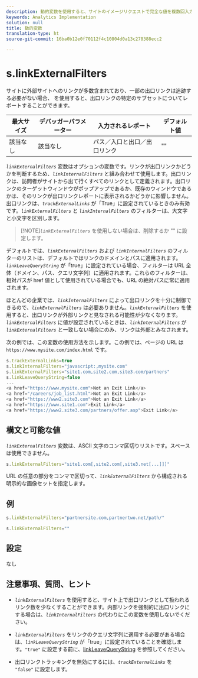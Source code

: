 ```yaml
---
description: 動的変数を使用すると、サイトのイメージリクエストで完全な値を複数回入力することなく、ある変数の値を別の変数にコピーできます。
keywords: Analytics Implementation
solution: null
title: 動的変数
translation-type: ht
source-git-commit: 16ba0b12e0f70112f4c10804d0a13c278388ecc2

---
```



# s.linkExternalFilters

サイトに外部サイトへのリンクが多数含まれており、一部の出口リンクは追跡する必要がない場合、 を使用すると、出口リンクの特定のサブセットについてレポートすることができます。

| 最大サイズ | デバッガーパラメーター | 入力されるレポート | デフォルト値 |
|---|---|---|---|
| 該当なし | 該当なし | パス／入口と出口／出口リンク | "" |

*`linkExternalFilters`* 変数はオプションの変数です。リンクが出口リンクかどうかを判断するため、*`linkInternalFilters`* と組み合わせて使用します。出口リンクは、訪問者がサイトから出て行くすべてのリンクとして定義されます。出口リンクのターゲットウィンドウがポップアップであるか、既存のウィンドウであるかは、そのリンクが出口リンクレポートに表示されるかどうかに影響しません。出口リンクは、*`trackExternalLinks`* が「True」に設定されているときのみ有効です。*`linkExternalFilters`* と *`linkInternalFilters`* のフィルターは、大文字と小文字を区別します。

> [!NOTE]*`linkExternalFilters`* を使用しない場合は、削除するか "" に設定します。

デフォルトでは、*`linkExternalFilters`* および *`linkInternalFilters`* のフィルターのリストは、デフォルトではリンクのドメインとパスに適用されます。*`linkLeaveQueryString`* が「true」に設定されている場合、フィルターは URL 全体（ドメイン、パス、クエリ文字列）に適用されます。これらのフィルターは、相対パスが href 値として使用されている場合でも、URL の絶対パスに常に適用されます。

ほとんどの企業では、*`linkInternalFilters`* によって出口リンクを十分に制御できるので、*`linkExternalFilters`* は必要ありません。*`linkExternalFilters`* を使用すると、出口リンクが外部リンクと見なされる可能性が少なくなります。*`linkExternalFilters`* に値が設定されているときは、*`linkInternalFilters`* が *`linkExternalFilters`* と一致しない場合にのみ、リンクは外部とみなされます。

次の例では、この変数の使用方法を示します。この例では、ページの URL は `https://www.mysite.com/index.html` です。

```js
s.trackExternalLinks=true 
s.linkInternalFilters="javascript:,mysite.com" 
s.linkExternalFilters="site1.com,site2.com,site3.com/partners" 
s.linkLeaveQueryString=false 
...
<a href="https://www.mysite.com">Not an Exit Link</a> 
<a href="/careers/job_list.html">Not an Exit Link</a> 
<a href="https://www2.site3.com">Not an Exit Link</a> 
<a href="https://www.site1.com">Exit Link</a> 
<a href="https://www2.site3.com/partners/offer.asp">Exit Link</a> 
```

## 構文と可能な値

*`linkExternalFilters`* 変数は、ASCII 文字のコンマ区切りリストです。スペースは使用できません。

```js
s.linkExternalFilters="site1.com[,site2.com[,site3.net[...]]]"
```

URL の任意の部分をコンマで区切って、*`linkExternalFilters`* から構成される明示的な画像セットを指定します。

## 例

```js
s.linkExternalFilters="partnersite.com,partnertwo.net/path/"
```

```js
s.linkExternalFilters=""
```

## 設定

なし

## 注意事項、質問、ヒント

* *`linkExternalFilters`* を使用すると、サイト上で出口リンクとして扱われるリンク数を少なくすることができます。内部リンクを強制的に出口リンクにする場合は、*`linkInternalFilters`* の代わりにこの変数を使用しないでください。

* *`linkExternalFilters`* をリンクのクエリ文字列に適用する必要がある場合は、*`linkLeaveQueryString`* が「true」に設定されていることを確認します。`"true"` に設定する前に、[linkLeaveQueryString](https://docs.adobe.com/content/help/ja-JP/analytics/implementation/javascript-implementation/variables-analytics-reporting/config-var/s-account.html) を参照してください。

* 出口リンクトラッキングを無効にするには、*`trackExternalLinks`* を `"false"` に設定します。
